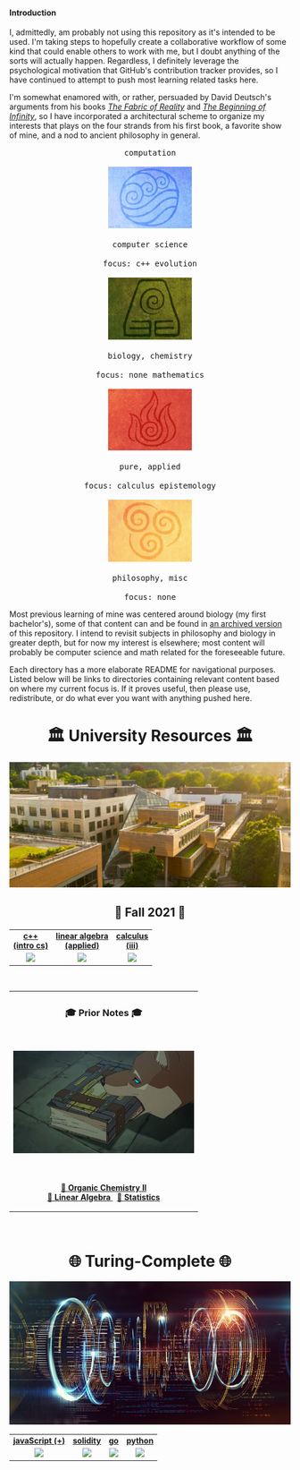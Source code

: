 #### Introduction

I, admittedly, am probably not using this repository as it's intended to be
used. I'm taking steps to hopefully create a collaborative workflow of some
kind that could enable others to work with me, but I doubt anything of the
sorts will actually happen. Regardless, I definitely leverage the psychological
motivation that GitHub's contribution tracker provides, so I have continued to
attempt to push most learning related tasks here.

I'm somewhat enamored with, or rather, persuaded by David Deutsch's arguments
from his books [_The Fabric of
Reality_](https://en.wikipedia.org/wiki/The_Fabric_of_Reality) and [_The
Beginning of
Infinity_](https://en.wikipedia.org/wiki/The_Beginning_of_Infinity), so I have
incorporated a architectural scheme to organize my interests that plays on the
four strands from his first book, a favorite show of mine, and a nod to
ancient philosophy in general.


<p align="center">
<kbd>
  computation
  <br><br>
  <a href=water/><img width="150" src="assets/images/water.jpg" alt="water"></a>
  <br><br>
  computer science
  <br><br>
  focus: c++
</kbd>
<kbd>
  evolution
  <br><br>
  <img width="150" href=earth/ src="assets/images/earth.jpg">
  <br><br>
  biology, chemistry
  <br><br>
  focus: none
</kbd>
<kbd>
  mathematics
  <br><br>
  <img width="150" href=fire/ src="assets/images/fire.jpg">
  <br><br>
  pure, applied
  <br><br>
  focus: calculus
</kbd>
<kbd>
  epistemology
  <br><br>
  <img width="150" href=air/ src="assets/images/air.jpg">
  <br><br>
  philosophy, misc
  <br><br>
  focus: none
</kbd>
</p>

Most previous learning of mine was centered around biology (my first
bachelor's), some of that content can and be found in [an archived
version](https://github.com/nosvagor/notes-old) of this repository. I intend to
revisit subjects in philosophy and biology in greater depth, but for now my
interest is elsewhere; most content will probably be computer science
and math related for the foreseeable future.

Each directory has a more elaborate README for navigational purposes. Listed
below will be links to directories containing relevant content based on where
my current focus is. If it proves useful, then please use, redistribute, or do
what ever you want with anything pushed here.

<h1 align="center">🏛️ University Resources 🏛️</h1>
<p align="center">
<kbd>
  <img width="512" src="assets/images/psu.jpg">
</kbd>
</p>

<h2 align="center">🍂 Fall 2021 🍂 </h2>

<table align="center">
  <tr>
    <td align="center"><strong><a href="water/c++/">c++ <br> (intro cs)</a></strong></td>
    <td align="center"><strong><a href="fire/linear/">linear algebra <br> (applied) </a></strong></td>
    <td align="center"><strong><a href="fire/calculus/">calculus <br> (iii)</a></strong></td>
  </tr>
  <tr>
    <td align="center"><a href="water/c++/"><img src="assets/images/c++.ico"></a></td>
    <td align="center"><a href="fire/linear/"><img src="assets/images/applied.ico"></a></td>
    <td align="center"><a href="fire/calculus/"><img src="assets/images/lorenz.ico"></a></td>
  </tr>
</table>

<br>

<table align="center">
  <tr>
    <th>
      <h3 align="center">🎓 Prior Notes 🎓 </h2>
    </th>
  </tr>
  <tr>
    <td>
      <p align='center'>
        <br>
        <img width="324" src="assets/images/prior.jpg">
      </p>
    </td>
  </tr>
  <tr>
    <td>
      <p align="center">
        <br>
        <a href="http://raw.githubusercontent.com/nosvagor/notes/master/assets/prior/ch-335.pdf">📓 <strong>Organic Chemistry II</strong>
        </a>
        <br>
        <a href="http://raw.githubusercontent.com/nosvagor/notes/master/assets/prior/mth-261.pdf"> 📓 <strong>Linear Algebra</strong>
        </a>
        &nbsp;
        <a href="http://raw.githubusercontent.com/nosvagor/notes/master/assets/prior/statistics.pdf">📓 <strong>Statistics</strong>
        </a>
      </p>
    </td>
  </tr>
</table>

<br>

<h1 align="center">🌐 Turing-Complete 🌐</h1>

<p align="center">
<kbd>
  <img width="512" src="assets/images/code.jpg">
</kbd>
</p>

<table align="center">
  <tr>
    <td align="center"><strong><a href="water/javascript/">javaScript (+)</a></strong></td>
    <td align="center"><strong><a href="water/solidity/">solidity</a></strong></td>
    <td align="center"><strong><a href="water/go/">go</a></strong></td>
    <td align="center"><strong><a href="water/python/">python</a></strong></td>
  </tr>
  <tr>
    <td align="center"><a href="water/javascript/"><img src="assets/images/javascript.ico"></a></td>
    <td align="center"><a href="water/[solidity/"><img src="assets/images/solidity.ico"></a></td>
    <td align="center"><a href="water/go/"><img src="assets/images/go.ico"></a></td>
    <td align="center"><a href="water/python/"><img src="assets/images/python.ico"></a></td>
  </tr>
</table>

